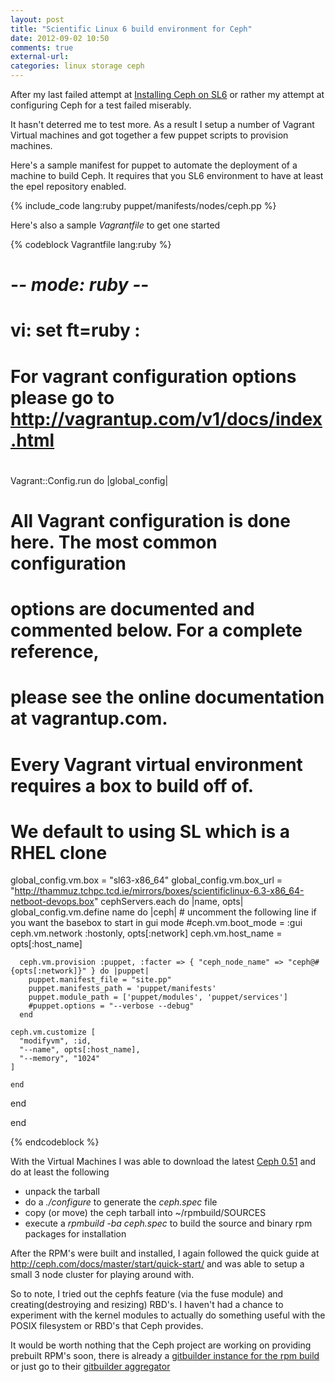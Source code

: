 ```yaml
---
layout: post
title: "Scientific Linux 6 build environment for Ceph"
date: 2012-09-02 10:50
comments: true
external-url: 
categories: linux storage ceph
---
```


After my last failed attempt at [Installing Ceph on
SL6](/2012/07/06/installing-ceph-on-sl6/) or rather my attempt at
configuring Ceph for a test failed miserably.

It hasn't deterred me to test more. As a result I setup a number of
Vagrant Virtual machines and got together a few puppet scripts to
provision machines.

Here's a sample manifest for puppet to automate the deployment of a
machine to build Ceph. It requires that you SL6 environment to have at
least the epel repository enabled.

{% include_code lang:ruby puppet/manifests/nodes/ceph.pp %}

Here's also a sample _Vagrantfile_ to get one started

{% codeblock Vagrantfile lang:ruby %}
# -*- mode: ruby -*-
# vi: set ft=ruby :

#
# For vagrant configuration options please go to http://vagrantup.com/v1/docs/index.html
#

Vagrant::Config.run do |global_config|
  # All Vagrant configuration is done here. The most common configuration
  # options are documented and commented below. For a complete reference,
  # please see the online documentation at vagrantup.com.

  # Every Vagrant virtual environment requires a box to build off of.
  # We default to using SL which is a RHEL clone
  global_config.vm.box = "sl63-x86_64"
  global_config.vm.box_url = "http://thammuz.tchpc.tcd.ie/mirrors/boxes/scientificlinux-6.3-x86_64-netboot-devops.box"
  cephServers.each do |name, opts|
    global_config.vm.define name do |ceph|
      # uncomment the following line if you want the basebox to start in gui mode
      #ceph.vm.boot_mode = :gui
      ceph.vm.network :hostonly, opts[:network]
      ceph.vm.host_name = opts[:host_name]

      ceph.vm.provision :puppet, :facter => { "ceph_node_name" => "ceph@#{opts[:network]}" } do |puppet|
        puppet.manifest_file = "site.pp"
        puppet.manifests_path = 'puppet/manifests'
        puppet.module_path = ['puppet/modules', 'puppet/services']
        #puppet.options = "--verbose --debug"
      end

    ceph.vm.customize [
      "modifyvm", :id,
      "--name", opts[:host_name],
      "--memory", "1024"
    ]

    end
  end

end

{% endcodeblock %}

With the Virtual Machines I was able to download the latest [Ceph
0.51](http://www.ceph.com/download/ceph-0.51.tar.bz2) and do at least
the following

* unpack the tarball
* do a _./configure_ to generate the _ceph.spec_ file
* copy (or move) the ceph tarball into ~/rpmbuild/SOURCES
* execute a _rpmbuild -ba ceph.spec_ to build the source and binary rpm packages for installation

After the RPM's were built and installed, I again followed the quick
guide at <http://ceph.com/docs/master/start/quick-start/> and was able
to setup a small 3 node cluster for playing around with.

So to note, I tried out the cephfs feature (via the fuse module) and
creating(destroying and resizing) RBD's. I haven't had a chance to
experiment with the kernel modules to actually do something useful with
the POSIX filesystem or RBD's that Ceph provides.

It would be worth nothing that the Ceph project are working on providing
prebuilt RPM's soon, there is already a [gitbuilder instance for the rpm
build](http://ceph.com/gitbuilder-centos6-rpm-amd64/) or just go to their
[gitbuilder aggregator](http://ceph.com/gitbuilder.cgi)

